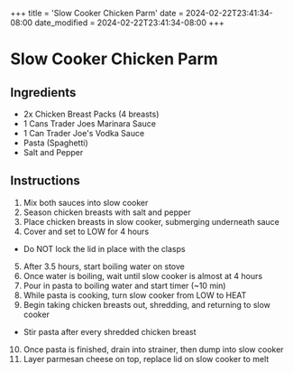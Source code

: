 +++
title = 'Slow Cooker Chicken Parm'
date = 2024-02-22T23:41:34-08:00
date_modified = 2024-02-22T23:41:34-08:00
+++

# Slow Cooker Chicken Parm

## Ingredients

- 2x Chicken Breast Packs (4 breasts)
- 1 Cans Trader Joes Marinara Sauce
- 1 Can Trader Joe's Vodka Sauce
- Pasta (Spaghetti)
- Salt and Pepper

## Instructions

1. Mix both sauces into slow cooker
2. Season chicken breasts with salt and pepper
3. Place chicken breasts in slow cooker, submerging underneath sauce
4. Cover and set to LOW for 4 hours
  - Do NOT lock the lid in place with the clasps
5. After 3.5 hours, start boiling water on stove
6. Once water is boiling, wait until slow cooker is almost at 4 hours
7. Pour in pasta to boiling water and start timer (~10 min)
8. While pasta is cooking, turn slow cooker from LOW to HEAT
9. Begin taking chicken breasts out, shredding, and returning to slow cooker
  - Stir pasta after every shredded chicken breast
10. Once pasta is finished, drain into strainer, then dump into slow cooker
11. Layer parmesan cheese on top, replace lid on slow cooker to melt
